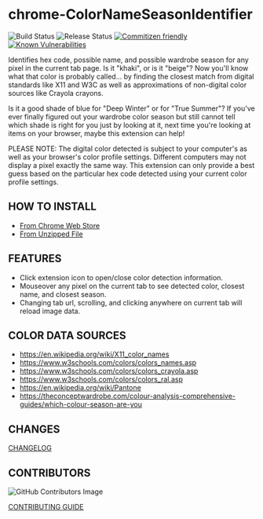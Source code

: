 # chrome-ColorNameSeasonIdentifier

![Build Status](https://github.com/LittleCornerDev/chrome-ColorNameSeasonIdentifier/actions/workflows/ci.yml/badge.svg)
![Release Status](https://github.com/LittleCornerDev/chrome-ColorNameSeasonIdentifier/actions/workflows/cd.yml/badge.svg)
[![Commitizen friendly](https://img.shields.io/badge/commitizen-friendly-brightgreen.svg)](http://commitizen.github.io/cz-cli/)
[![Known Vulnerabilities](https://snyk.io/test/github/LittleCornerDev/chrome-ColorNameSeasonIdentifier/badge.svg)](https://snyk.io/test/github/LittleCornerDev/chrome-ColorNameSeasonIdentifier)

Identifies hex code, possible name, and possible wardrobe season for any pixel in the current tab page.
Is it "khaki", or is it "beige"? Now you'll know what that color is probably called... by finding the closest match from digital standards like X11 and W3C as well as approximations of non-digital color sources like Crayola crayons.

Is it a good shade of blue for "Deep Winter" or for "True Summer"? If you've ever finally figured out your wardrobe color season but still cannot tell which shade is right for you just by looking at it, next time you're looking at items on your browser, maybe this extension can help!

PLEASE NOTE: The digital color detected is subject to your computer's as well as your browser's color profile settings. Different computers may not display a pixel exactly the same way. This extension can only provide a best guess based on the particular hex code detected using your current color profile settings.

## HOW TO INSTALL

- [From Chrome Web Store](https://chromewebstore.google.com/detail/color-name-season-identif/pddbkjjdhnmhmdeoaodeggedmebdhcgp)
- [From Unzipped File](https://developer.chrome.com/docs/extensions/get-started/tutorial/hello-world#load-unpacked)

## FEATURES

- Click extension icon to open/close color detection information.
- Mouseover any pixel on the current tab to see detected color, closest name, and closest season.
- Changing tab url, scrolling, and clicking anywhere on current tab will reload image data.

## COLOR DATA SOURCES

- https://en.wikipedia.org/wiki/X11_color_names
- https://www.w3schools.com/colors/colors_names.asp
- https://www.w3schools.com/colors/colors_crayola.asp
- https://www.w3schools.com/colors/colors_ral.asp
- https://en.wikipedia.org/wiki/Pantone
- https://theconceptwardrobe.com/colour-analysis-comprehensive-guides/which-colour-season-are-you

## CHANGES

[CHANGELOG](https://github.com/LittleCornerDev/chrome-ColorNameSeasonIdentifier/blob/master/CHANGELOG.md)

## CONTRIBUTORS

![GitHub Contributors Image](https://contrib.rocks/image?repo=LittleCornerDev/chrome-ColorNameSeasonIdentifier)

[CONTRIBUTING GUIDE](https://github.com/LittleCornerDev/chrome-ColorNameSeasonIdentifier/blob/master/.github/CONTRIBUTING.md)
